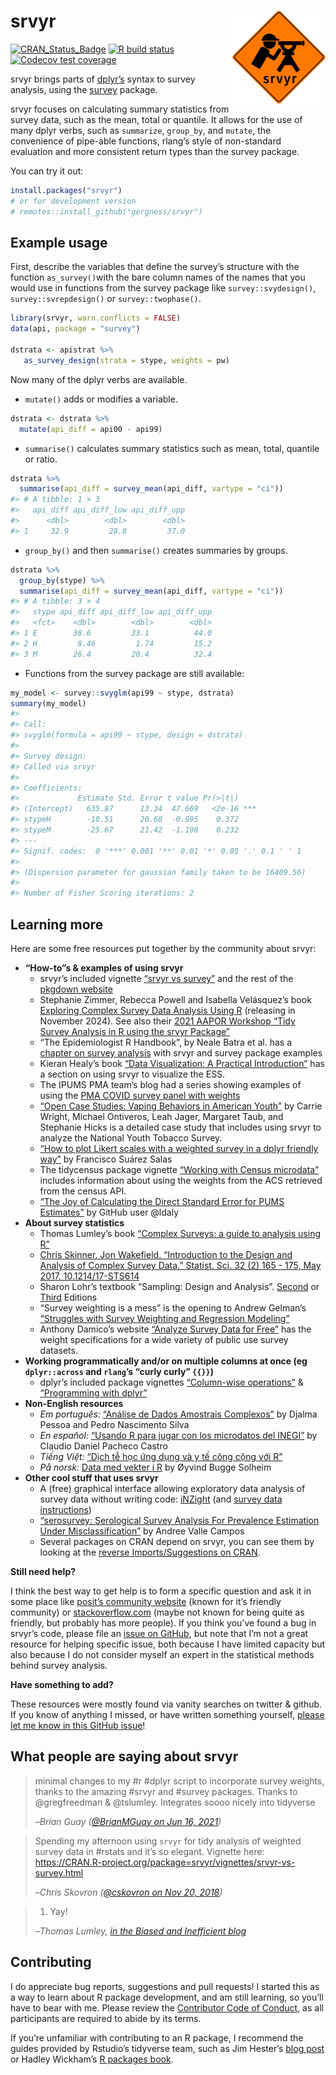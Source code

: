 
<!-- README.md is generated from README.Rmd. Please edit that file -->

# srvyr <img src="man/figures/logo.png" align="right" height="149" width="149"/>

<!-- badges: start -->

[![CRAN_Status_Badge](https://www.r-pkg.org/badges/version/srvyr)](https://CRAN.R-project.org/package=srvyr)
[![R build
status](https://github.com/gergness/srvyr/workflows/R-CMD-check/badge.svg)](https://github.com/gergness/srvyr/actions)
[![Codecov test
coverage](https://codecov.io/gh/gergness/srvyr/branch/main/graph/badge.svg)](https://app.codecov.io/gh/gergness/srvyr?branch=main)
<!-- badges: end -->

srvyr brings parts of [dplyr’s](https://github.com/tidyverse/dplyr/)
syntax to survey analysis, using the
[survey](https://CRAN.R-project.org/package=survey) package.

srvyr focuses on calculating summary statistics from survey data, such
as the mean, total or quantile. It allows for the use of many dplyr
verbs, such as `summarize`, `group_by`, and `mutate`, the convenience of
pipe-able functions, rlang’s style of non-standard evaluation and more
consistent return types than the survey package.

You can try it out:

``` r
install.packages("srvyr")
# or for development version
# remotes::install_github("gergness/srvyr")
```

## Example usage

First, describe the variables that define the survey’s structure with
the function `as_survey()`with the bare column names of the names that
you would use in functions from the survey package like
`survey::svydesign()`, `survey::svrepdesign()` or `survey::twophase()`.

``` r
library(srvyr, warn.conflicts = FALSE)
data(api, package = "survey")

dstrata <- apistrat %>%
   as_survey_design(strata = stype, weights = pw)
```

Now many of the dplyr verbs are available.

- `mutate()` adds or modifies a variable.

``` r
dstrata <- dstrata %>%
  mutate(api_diff = api00 - api99)
```

- `summarise()` calculates summary statistics such as mean, total,
  quantile or ratio.

``` r
dstrata %>% 
  summarise(api_diff = survey_mean(api_diff, vartype = "ci"))
#> # A tibble: 1 × 3
#>   api_diff api_diff_low api_diff_upp
#>      <dbl>        <dbl>        <dbl>
#> 1     32.9         28.8         37.0
```

- `group_by()` and then `summarise()` creates summaries by groups.

``` r
dstrata %>% 
  group_by(stype) %>%
  summarise(api_diff = survey_mean(api_diff, vartype = "ci"))
#> # A tibble: 3 × 4
#>   stype api_diff api_diff_low api_diff_upp
#>   <fct>    <dbl>        <dbl>        <dbl>
#> 1 E        38.6         33.1          44.0
#> 2 H         8.46         1.74         15.2
#> 3 M        26.4         20.4          32.4
```

- Functions from the survey package are still available:

``` r
my_model <- survey::svyglm(api99 ~ stype, dstrata)
summary(my_model)
#> 
#> Call:
#> svyglm(formula = api99 ~ stype, design = dstrata)
#> 
#> Survey design:
#> Called via srvyr
#> 
#> Coefficients:
#>             Estimate Std. Error t value Pr(>|t|)    
#> (Intercept)   635.87      13.34  47.669   <2e-16 ***
#> stypeH        -18.51      20.68  -0.895    0.372    
#> stypeM        -25.67      21.42  -1.198    0.232    
#> ---
#> Signif. codes:  0 '***' 0.001 '**' 0.01 '*' 0.05 '.' 0.1 ' ' 1
#> 
#> (Dispersion parameter for gaussian family taken to be 16409.56)
#> 
#> Number of Fisher Scoring iterations: 2
```

## Learning more

Here are some free resources put together by the community about srvyr:

- **“How-to”s & examples of using srvyr**
  - srvyr’s included vignette [“srvyr vs
    survey”](http://gdfe.co/srvyr/articles/srvyr-vs-survey.html) and the
    rest of the [pkgdown website](http://gdfe.co/srvyr/)
  - Stephanie Zimmer, Rebecca Powell and Isabella Velásquez’s book
    [Exploring Complex Survey Data Analysis Using
    R](https://www.routledge.com/Exploring-Complex-Survey-Data-Analysis-Using-R-A-Tidy-Introduction-with-srvyr-and-survey/Zimmer-Powell-Velasquez/p/book/9781032302867?srsltid=AfmBOordog836itDOABXbcZM2BAE1WdJ6muu8sjgAIpO7WFu-x00D6HQ)
    (releasing in November 2024). See also their [2021 AAPOR Workshop
    “Tidy Survey Analysis in R using the srvyr
    Package”](https://github.com/szimmer/tidy-survey-aapor-2021)
  - “The Epidemiologist R Handbook”, by Neale Batra et al. has a
    [chapter on survey analysis](https://epirhandbook.com/en/) with
    srvyr and survey package examples
  - Kieran Healy’s book [“Data Visualization: A Practical
    Introduction”](https://socviz.co/modeling.html#plots-from-complex-surveys)
    has a section on using srvyr to visualize the ESS.
  - The IPUMS PMA team’s blog had a series showing examples of using the
    [PMA COVID survey panel with
    weights](https://tech.popdata.org/pma-data-hub/index.html)
  - [“Open Case Studies: Vaping Behaviors in American
    Youth”](https://www.opencasestudies.org/ocs-bp-vaping-case-study/)
    by Carrie Wright, Michael Ontiveros, Leah Jager, Margaret Taub, and
    Stephanie Hicks is a detailed case study that includes using srvyr
    to analyze the National Youth Tobacco Survey.
  - [“How to plot Likert scales with a weighted survey in a dplyr
    friendly
    way”](https://towardsdatascience.com/how-to-plot-likert-scales-with-a-weighted-survey-in-a-dplyr-friendly-way-68df600881a)
    by Francisco Suárez Salas
  - The tidycensus package vignette [“Working with Census
    microdata”](https://walker-data.com/tidycensus/articles/pums-data.html)
    includes information about using the weights from the ACS retrieved
    from the census API.
  - [“The Joy of Calculating the Direct Standard Error for PUMS
    Estimates”](https://ldaly.github.io/giveinandblogit/) by GitHub user
    @ldaly
- **About survey statistics**
  - Thomas Lumley’s book [“Complex Surveys: a guide to analysis using
    R”](http://r-survey.r-forge.r-project.org/svybook/)
  - [Chris Skinner. Jon Wakefield. “Introduction to the Design and
    Analysis of Complex Survey Data.” Statist. Sci. 32 (2) 165 - 175,
    May 2017.
    10.1214/17-STS614](https://projecteuclid.org/accountAjax/Download?downloadType=journal%20article&urlId=10.1214%2F17-STS614&isResultClick=True)
  - Sharon Lohr’s textbook “Sampling: Design and Analysis”.
    [Second](https://www.sharonlohr.com/sampling-design-and-analysis-2e)
    or
    [Third](https://www.sharonlohr.com/sampling-design-and-analysis-3e)
    Editions
  - “Survey weighting is a mess” is the opening to Andrew Gelman’s
    [“Struggles with Survey Weighting and Regression
    Modeling”](http://www.stat.columbia.edu/~gelman/research/published/STS226.pdf)
  - Anthony Damico’s website [“Analyze Survey Data for
    Free”](https://asdfree.com) has the weight specifications for a wide
    variety of public use survey datasets.
- **Working programmatically and/or on multiple columns at once (eg
  `dplyr::across` and `rlang`’s “curly curly” `{{}}`)**
  - dplyr’s included package vignettes [“Column-wise
    operations”](https://dplyr.tidyverse.org/articles/colwise.html) &
    [“Programming with
    dplyr”](https://dplyr.tidyverse.org/articles/programming.html)
- **Non-English resources**
  - *Em português:* [“Análise de Dados Amostrais
    Complexos”](https://djalmapessoa.github.io/adac/) by Djalma Pessoa
    and Pedro Nascimento Silva
  - *En español:* [“Usando R para jugar con los microdatos del
    INEGI”](https://medium.com/tacosdedatos/usando-r-para-sacar-información-de-los-microdatos-del-inegi-b21b6946cf4f)
    by Claudio Daniel Pacheco Castro
  - *Tiếng Việt:* [“Dịch tễ học ứng dụng và y tế công cộng với
    R”](https://epirhandbook.com/vn/survey-analysis.html)
  - *På norsk:* [Data med vekter i
    R](https://oyvindsolheim.com/code/vekter%20i%20r/) by Øyvind Bugge
    Solheim
- **Other cool stuff that uses srvyr**
  - A (free) graphical interface allowing exploratory data analysis of
    survey data without writing code: [iNZight](https://inzight.nz/)
    (and [survey data
    instructions](https://inzight.nz/docs/survey-specification.html))
  - [“serosurvey: Serological Survey Analysis For Prevalence Estimation
    Under Misclassification”](https://avallecam.github.io/serosurvey/)
    by Andree Valle Campos
  - Several packages on CRAN depend on srvyr, you can see them by
    looking at the [reverse Imports/Suggestions on
    CRAN](https://cran.r-project.org/package=srvyr).

**Still need help?**

I think the best way to get help is to form a specific question and ask
it in some place like [posit’s community
website](https://forum.posit.co/) (known for it’s friendly community) or
[stackoverflow.com](https://stackoverflow.com) (maybe not known for
being quite as friendly, but probably has more people). If you think
you’ve found a bug in srvyr’s code, please file an [issue on
GitHub](https://github.com/gergness/srvyr/issues/new), but note that I’m
not a great resource for helping specific issue, both because I have
limited capacity but also because I do not consider myself an expert in
the statistical methods behind survey analysis.

**Have something to add?**

These resources were mostly found via vanity searches on twitter &
github. If you know of anything I missed, or have written something
yourself, [please let me know in this GitHub
issue](https://github.com/gergness/srvyr/issues/127)!

## What people are saying about srvyr

> minimal changes to my \#r \#dplyr script to incorporate survey
> weights, thanks to the amazing \#srvyr and \#survey packages. Thanks
> to @gregfreedman & @tslumley. Integrates soooo nicely into tidyverse
>
> –<cite>Brian Guay ([@BrianMGuay on Jun 16,
> 2021](https://twitter.com/brianmguay/status/1405224564196622338))</cite>

> Spending my afternoon using `srvyr` for tidy analysis of weighted
> survey data in \#rstats and it’s so elegant. Vignette here:
> <https://CRAN.R-project.org/package=srvyr/vignettes/srvyr-vs-survey.html>
>
> –<cite>Chris Skovron ([@cskovron on Nov 20,
> 2018](https://twitter.com/cskovron/status/1065015904784842752))</cite>

> 1.  Yay!
>
> –<cite>Thomas Lumley, [in the Biased and Inefficient
> blog](http://notstatschat.tumblr.com/post/161225885311/pipeable-survey-analysis-in-r)</cite>

## Contributing

I do appreciate bug reports, suggestions and pull requests! I started
this as a way to learn about R package development, and am still
learning, so you’ll have to bear with me. Please review the [Contributor
Code of
Conduct](https://github.com/gergness/srvyr/blob/main/CODE_OF_CONDUCT.md),
as all participants are required to abide by its terms.

If you’re unfamiliar with contributing to an R package, I recommend the
guides provided by Rstudio’s tidyverse team, such as Jim Hester’s [blog
post](https://www.tidyverse.org/blog/2017/08/contributing/) or Hadley
Wickham’s [R packages book](https://r-pkgs.org/).
